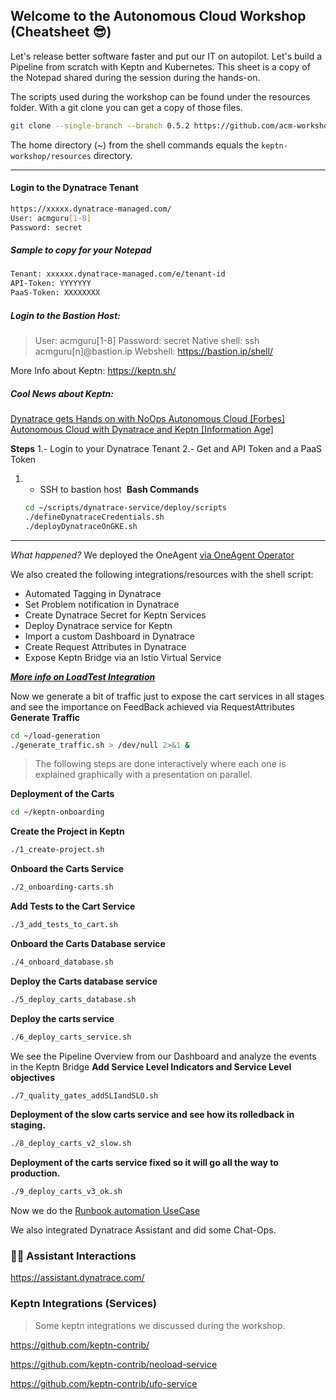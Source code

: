 ## Welcome to the Autonomous Cloud Workshop (Cheatsheet 😎)

Let's release better software faster and put our IT on autopilot. Let's build a Pipeline from scratch with Keptn and Kubernetes.
This sheet is a copy of the Notepad shared during the session during the hands-on.


The scripts used during the workshop can be found under the resources folder. With a git clone you can get a copy of those files.  
```bash
git clone --single-branch --branch 0.5.2 https://github.com/acm-workshops/keptn-workshop 
```
The home directory (~) from the shell commands equals the ``keptn-workshop/resources`` directory.

----

#### Login to the Dynatrace Tenant

```bash
https://xxxxx.dynatrace-managed.com/
User: acmguru[1-8]
Password: secret
```



##### Sample to copy for your Notepad

```bash
Tenant: xxxxxx.dynatrace-managed.com/e/tenant-id
API-Token: YYYYYYY
PaaS-Token: XXXXXXXX
```

##### **Login to the Bastion Host:** 
> User: acmguru[1-8]
> Password: secret
> Native shell: ssh  acmguru[n]@bastion.ip
> Webshell: https://bastion.ip/shell/

More Info about Keptn: https://keptn.sh/

##### Cool News about Keptn:

[Dynatrace gets Hands on with NoOps Autonomous Cloud [Forbes]](https://www.forbes.com/sites/adrianbridgwater/2019/12/11/dynatrace-gets-hands-on-with-hands-off-noops-autonomous-cloud/#71f2f2d64a4d) 
[Autonomous Cloud with Dynatrace and Keptn [Information Age]](https://www.information-age.com/autonomous-cloud-dynatrace-keptn-123486469/)


**Steps**
1.- Login to your Dynatrace Tenant
2.- Get and API Token and a PaaS Token 

1. - SSH to bastion host 
    **Bash Commands**

    ```bash
    cd ~/scripts/dynatrace-service/deploy/scripts
    ./defineDynatraceCredentials.sh
    ./deployDynatraceOnGKE.sh
    ```

----
*What happened?*
We deployed the OneAgent [via OneAgent Operator](https://www.dynatrace.com/support/help/technology-support/cloud-platforms/kubernetes/installation-and-operation/full-stack/deploy-oneagent-on-kubernetes/)

We also created the following integrations/resources with the shell script:
- Automated Tagging in Dynatrace
- Set Problem notification in Dynatrace
- Create Dynatrace Secret for Keptn Services
- Deploy Dynatrace service for Keptn
- Import a custom Dashboard in Dynatrace
- Create Request Attributes in Dynatrace
- Expose Keptn Bridge via an Istio Virtual Service

[***More info on LoadTest Integration***](https://www.dynatrace.com/support/help/setup-and-configuration/integrations/third-party-integrations/test-automation-frameworks/dynatrace-and-load-testing-tools-integration/)


Now we generate a bit of traffic just to expose the cart services in all stages and see the importance on FeedBack achieved via RequestAttributes
**Generate Traffic** 

```bash
cd ~/load-generation
./generate_traffic.sh > /dev/null 2>&1 &
```
> The following steps are done interactively where each one is explained graphically with a presentation on parallel.


**Deployment of the Carts**
```bash
cd ~/keptn-onboarding
```

**Create the Project in Keptn**
```bash
./1_create-project.sh
```

**Onboard the Carts Service**
```bash
./2_onboarding-carts.sh
```

**Add Tests to the Cart Service**
```bash
./3_add_tests_to_cart.sh
```

**Onboard the Carts Database service**
```bash
./4_onboard_database.sh
```

**Deploy the Carts database service**
```bash
./5_deploy_carts_database.sh
```

**Deploy the carts service**
```bash
./6_deploy_carts_service.sh
```

We see the Pipeline Overview from our Dashboard and analyze the events in the Keptn Bridge
**Add Service Level Indicators and Service Level objectives**
```bash
./7_quality_gates_addSLIandSLO.sh
```

**Deployment of the slow carts service and see how its rolledback in staging.**
```bash
./8_deploy_carts_v2_slow.sh
```
**Deployment of the carts service fixed so it will go all the way to production.**
```bash
./9_deploy_carts_v3_ok.sh
```

Now we do the [Runbook automation UseCase](../04_Runbook_automation)

We also integrated Dynatrace Assistant and did some Chat-Ops.
### 👱‍♀️ Assistant Interactions
https://assistant.dynatrace.com/


### Keptn Integrations (Services)
> Some keptn integrations we discussed during the workshop.

https://github.com/keptn-contrib/

https://github.com/keptn-contrib/neoload-service

https://github.com/keptn-contrib/ufo-service